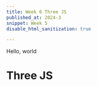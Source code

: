 ```yaml
---
title: Week 6 Three JS
published_at: 2024-3
snippet: Week 5
disable_html_sanitization: true

---
```


Hello, world

# Three JS
<div id="three_container"></div>

<script type="module">
   import * as THREE from "/scripts/three.module.js";
   import { OrbitControls } from "/scripts/threejs/OrbitControls.js";